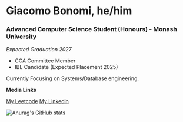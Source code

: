 # Giacomo Bonomi, he/him 

### Advanced Computer Science Student (Honours) - Monash University
*Expected Graduation 2027*

 - CCA Committee Member
 - IBL Candidate (Expected Placement 2025)

Currently Focusing on Systems/Database engineering.

**Media Links**

[My Leetcode](https://leetcode.com/giacomobonomi/)
[My Linkedin](https://www.linkedin.com/in/giacomo-bonomi-a74105200/)

<!--
**Kenderdragon/Kenderdragon** is a ✨ _special_ ✨ repository because its `README.md` (this file) appears on your GitHub profile.

Here are some ideas to get you started:

- 🔭 I’m currently working on ...
- 🌱 I’m currently learning ...
- 👯 I’m looking to collaborate on ...
- 🤔 I’m looking for help with ...
- 💬 Ask me about ...
- 📫 How to reach me: ...
- 😄 Pronouns: ...
- ⚡ Fun fact: ...
-->
![Anurag's GitHub stats](https://github-readme-stats.vercel.app/api?username=Kenderdragon&show_icons=true&theme=radical)
